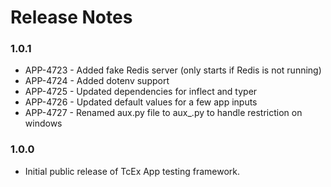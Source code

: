 # Release Notes

### 1.0.1

-   APP-4723 - Added fake Redis server (only starts if Redis is not running)
-   APP-4724 - Added dotenv support
-   APP-4725 - Updated dependencies for inflect and typer
-   APP-4726 - Updated default values for a few app inputs
-   APP-4727 - Renamed aux.py file to aux_.py to handle restriction on windows

### 1.0.0

-   Initial public release of TcEx App testing framework.
